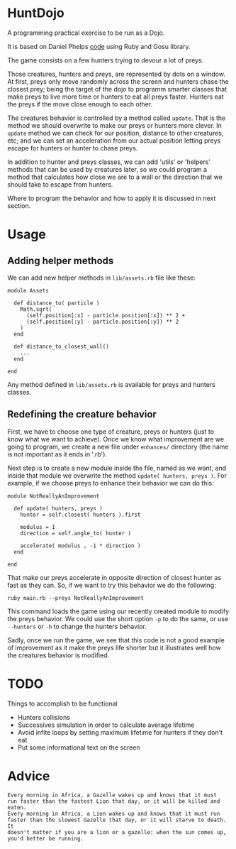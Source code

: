 # HuntDojo

A programming practical exercise to be run as a Dojo.

It is based on Daniel Phelps [code](http://www.libgosu.org/cgi-bin/mwf/topic_show.pl?tid=272) 
using Ruby and Gosu library.

The game consists on a few hunters trying to devour a lot of preys.

Those creatures, hunters and preys, are represented by dots on a window. At
first, preys only move randomly across the screen and hunters chase the 
closest prey; being the target of the dojo to programm smarter classes that 
make preys to live more time or hunters to eat all preys faster. Hunters
eat the preys if the move close enough to each other.

The creatures behavior is controlled by a method called `update`. That
is the method we should overwrite to make our preys or hunters more clever.
In `update` method we can check for our position, distance to other
creatures, etc; and we can set an acceleration from our actual position
letting preys escape for hunters or hunter to chase preys.

In addition to hunter and preys classes, we can add 'utils' or 'helpers' 
methods that can be used by creatures later, so we could program a method
that calculates how close we are to a wall or the direction that we should 
take to escape from hunters.

Where to program the behavior and how to apply it is discussed in next section.

# Usage

## Adding helper methods

We can add new helper methods in `lib/assets.rb` file like these:

    module Assets

      def distance_to( particle )
        Math.sqrt( 
          (self.position[:x] - particle.position[:x]) ** 2 + 
          (self.position[:y] - particle.position[:y]) ** 2 
        )
      end

      def distance_to_closest_wall()
        ...
      end

    end

Any method defined in `lib/assets.rb` is available for preys and hunters 
classes.

## Redefining the creature behavior

First, we have to choose one type of creature, preys or hunters (just to know
what we want to achieve). Once we know what improvement are we going to program,
we create a new file under `enhances/` directory (the name is not important as 
it ends in '.rb').

Next step is to create a new module inside the file, named as we want, and inside
that module we overwrite the method `update( hunters, preys )`. For example, if
we choose preys to enhance their behavior we can do this:

    module NotReallyAnImprovement
      
      def update( hunters, preys )
        hunter = self.closest( hunters ).first
      
        modulus = 1
        direction = self.angle_to( hunter )
      
        accelerate( modulus , -1 * direction )
      end

    end

That make our preys accelerate in opposite direction of closest hunter as fast 
as they can. So, if we want to try this behavior we do the following:

    ruby main.rb --preys NotReallyAnImprovement 

This command loads the game using our recently created module to modify the 
preys behavior. We could use the short option `-p` to do the same, or use
`--hunters` or `-h` to change the hunters behavior.

Sadly, once we run the game, we see that this code is not a good example of 
improvement as it make the preys life shorter but it illustrates well how 
the creatures behavior is modified.

# TODO

Things to accomplish to be functional

* Hunters collisions
* Successives simulation in order to calculate average lifetime
* Avoid infite loops by setting maximum lifetime for hunters if they don't eat
* Put some informational text on the screen

# Advice

    Every morning in Africa, a Gazelle wakes up and knows that it must
    run faster than the fastest Lion that day, or it will be killed and eaten.
    Every morning in Africa, a Lion wakes up and knows that it must run
    faster than the slowest Gazelle that day, or it will starve to death. It
    doesn't matter if you are a lion or a gazelle: when the sun comes up,
    you'd better be running.
